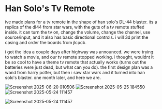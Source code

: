# Han Solo's Tv Remote

ive made plans for a tv remote in the shape of han solo's DL-44 blaster. its a replica of the dl44 from star wars, with the guts of a tv remote stuffed inside. it can turn the tv on, change the volume, change the channel, use source/input, and it also has basic directional controls. i will 3d print the casing and order the boards from jlcpcb. 

i got the idea a couple days after highway was announced. we were trying to watch a movie, and our tv remote stopped working. i thought, wouldnt it be so cool to have a theme tv remote that actually works (turns out the batteries were just dead, but what can you do). the first design plan was a wand from harry potter, but then i saw star wars and it turned into han solo's blaster. one month later, and here we are.

![Screenshot 2025-06-20 010506](https://github.com/user-attachments/assets/e7ccb0ef-995f-4340-aab0-24641076a3f2)
![Screenshot 2025-05-25 184550](https://github.com/user-attachments/assets/032af1c7-7dbb-4f2f-b999-609e1e6c37f5)
![Screenshot 2025-05-24 111457](https://github.com/user-attachments/assets/bc6e6a77-99ec-4360-ab8b-aaeec6402e78)

![Screenshot 2025-05-24 111457](https://github.com/user-attachments/assets/ff4b97fd-6faa-4220-94ee-c78659e70682)
